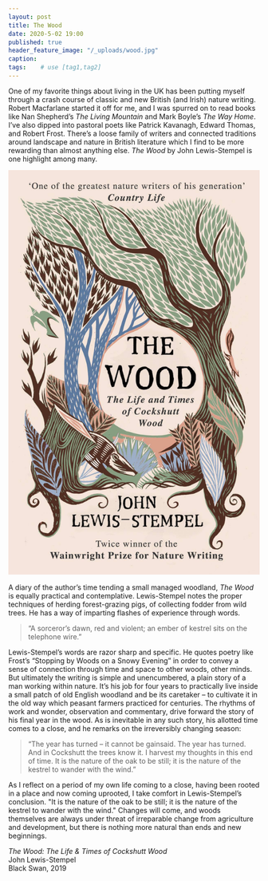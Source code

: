 ```yaml
---
layout: post
title: The Wood
date: 2020-5-02 19:00
published: true
header_feature_image: "/_uploads/wood.jpg"
caption:
tags:    # use [tag1,tag2]
---
```


One of my favorite things about living in the UK has been putting myself through a crash course of classic and new British (and Irish) nature writing.  Robert Macfarlane started it off for me, and I was spurred on to read books like Nan Shepherd’s _The Living Mountain_ and Mark Boyle’s _The Way Home_.  I’ve also dipped into pastoral poets like Patrick Kavanagh, Edward Thomas, and Robert Frost.  There’s a loose family of writers and connected traditions around landscape and nature in British literature which I find to be more rewarding than almost anything else.  _The Wood_ by John Lewis-Stempel is one highlight among many.

[![The Wood](/_uploads/wood.jpg)](/_uploads/wood.jpg)

A diary of the author’s time tending a small managed woodland, _The Wood_ is equally practical and contemplative.  Lewis-Stempel notes the proper techniques of herding forest-grazing pigs, of collecting fodder from wild trees.  He has a way of imparting flashes of experience through words.

>“A sorceror’s dawn, red and violent; an ember of kestrel sits on the telephone wire.”

Lewis-Stempel’s words are razor sharp and specific.  He quotes poetry like Frost’s “Stopping by Woods on a Snowy Evening” in order to convey a sense of connection through time and space to other woods, other minds.  But ultimately the writing is simple and unencumbered, a plain story of a man working within nature.  It’s his job for four years to practically live inside a small patch of old English woodland and be its caretaker – to cultivate it in the old way which peasant farmers practiced for centuries.  The rhythms of work and wonder, observation and commentary, drive forward the story of his final year in the wood.  As is inevitable in any such story, his allotted time comes to a close, and he remarks on the irreversibly changing season:

>“The year has turned – it cannot be gainsaid. The year has turned. And in Cockshutt the trees know it. I harvest my thoughts in this end of time. It is the nature of the oak to be still; it is the nature of the kestrel to wander with the wind.”

As I reflect on a period of my own life coming to a close, having been rooted in a place and now coming uprooted, I take comfort in Lewis-Stempel’s conclusion.  "It is the nature of the oak to be still; it is the nature of the kestrel to wander with the wind."  Changes will come, and woods themselves are always under threat of irreparable change from agriculture and development, but there is nothing more natural than ends and new beginnings.

_The Wood: The Life & Times of Cockshutt Wood_  
John Lewis-Stempel  
Black Swan, 2019
